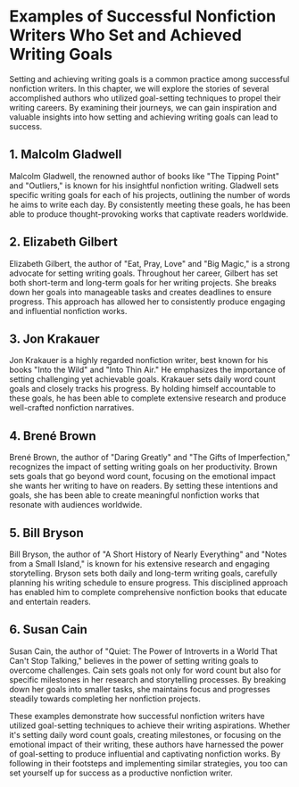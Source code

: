 Examples of Successful Nonfiction Writers Who Set and Achieved Writing Goals
=======================================================================================

Setting and achieving writing goals is a common practice among successful nonfiction writers. In this chapter, we will explore the stories of several accomplished authors who utilized goal-setting techniques to propel their writing careers. By examining their journeys, we can gain inspiration and valuable insights into how setting and achieving writing goals can lead to success.

**1. Malcolm Gladwell**
-----------------------

Malcolm Gladwell, the renowned author of books like "The Tipping Point" and "Outliers," is known for his insightful nonfiction writing. Gladwell sets specific writing goals for each of his projects, outlining the number of words he aims to write each day. By consistently meeting these goals, he has been able to produce thought-provoking works that captivate readers worldwide.

**2. Elizabeth Gilbert**
------------------------

Elizabeth Gilbert, the author of "Eat, Pray, Love" and "Big Magic," is a strong advocate for setting writing goals. Throughout her career, Gilbert has set both short-term and long-term goals for her writing projects. She breaks down her goals into manageable tasks and creates deadlines to ensure progress. This approach has allowed her to consistently produce engaging and influential nonfiction works.

**3. Jon Krakauer**
-------------------

Jon Krakauer is a highly regarded nonfiction writer, best known for his books "Into the Wild" and "Into Thin Air." He emphasizes the importance of setting challenging yet achievable goals. Krakauer sets daily word count goals and closely tracks his progress. By holding himself accountable to these goals, he has been able to complete extensive research and produce well-crafted nonfiction narratives.

**4. Brené Brown**
------------------

Brené Brown, the author of "Daring Greatly" and "The Gifts of Imperfection," recognizes the impact of setting writing goals on her productivity. Brown sets goals that go beyond word count, focusing on the emotional impact she wants her writing to have on readers. By setting these intentions and goals, she has been able to create meaningful nonfiction works that resonate with audiences worldwide.

**5. Bill Bryson**
------------------

Bill Bryson, the author of "A Short History of Nearly Everything" and "Notes from a Small Island," is known for his extensive research and engaging storytelling. Bryson sets both daily and long-term writing goals, carefully planning his writing schedule to ensure progress. This disciplined approach has enabled him to complete comprehensive nonfiction books that educate and entertain readers.

**6. Susan Cain**
-----------------

Susan Cain, the author of "Quiet: The Power of Introverts in a World That Can't Stop Talking," believes in the power of setting writing goals to overcome challenges. Cain sets goals not only for word count but also for specific milestones in her research and storytelling processes. By breaking down her goals into smaller tasks, she maintains focus and progresses steadily towards completing her nonfiction projects.

These examples demonstrate how successful nonfiction writers have utilized goal-setting techniques to achieve their writing aspirations. Whether it's setting daily word count goals, creating milestones, or focusing on the emotional impact of their writing, these authors have harnessed the power of goal-setting to produce influential and captivating nonfiction works. By following in their footsteps and implementing similar strategies, you too can set yourself up for success as a productive nonfiction writer.
